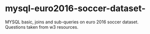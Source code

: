 # mysql-euro2016-soccer-dataset-
MYSQL basic, joins and sub-queries on euro 2016 soccer dataset. Questions taken from w3 resources.
